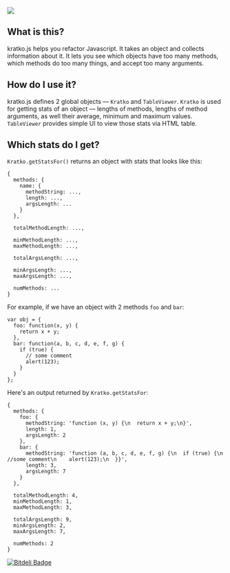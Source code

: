 <img src="http://dl.dropbox.com/u/822184/kratko_screenshot_1.png">

## What is this?

kratko.js helps you refactor Javascript. It takes an object and collects information about it. It lets you see which objects have too many methods, which methods do too many things, and accept too many arguments.

## How do I use it?

kratko.js defines 2 global objects — `Kratko` and `TableViewer`. `Kratko` is used for getting stats of an object — lengths of methods, lengths of method arguments, as well their average, minimum and maximum values. `TableViewer` provides simple UI to view those stats via HTML table.

## Which stats do I get?

`Kratko.getStatsFor()` returns an object with stats that looks like this:

    {
      methods: {
        name: {
          methodString: ...,
          length: ...,
          argsLength: ...
        }
      },
  
      totalMethodLength: ...,
  
      minMethodLength: ...,
      maxMethodLength: ...,
  
      totalArgsLength: ...,
  
      minArgsLength: ...,
      maxArgsLength: ...,
  
      numMethods: ...
    }

For example, if we have an object with 2 methods `foo` and `bar`:

    var obj = {
      foo: function(x, y) {
        return x + y;
      },
      bar: function(a, b, c, d, e, f, g) {
        if (true) {
          // some comment
          alert(123);
        }
      }
    };

Here's an output returned by `Kratko.getStatsFor`:

    {
      methods: {
        foo: {
          methodString: 'function (x, y) {\n  return x + y;\n}',
          length: 1,
          argsLength: 2
        },
        bar: {
          methodString: 'function (a, b, c, d, e, f, g) {\n  if (true) {\n    //some comment\n    alert(123);\n  }}',
          length: 3,
          argsLength: 7
        }
      },
      
      totalMethodLength: 4,
      minMethodLength: 1,
      maxMethodLength: 3,
      
      totalArgsLength: 9,
      minArgsLength: 2,
      maxArgsLength: 7,
      
      numMethods: 2
    }

[![Bitdeli Badge](https://d2weczhvl823v0.cloudfront.net/kangax/kratko.js/trend.png)](https://bitdeli.com/free "Bitdeli Badge")

